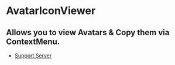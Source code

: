 # AvatarIconViewer
## Allows you to view Avatars & Copy them via ContextMenu.
- [Support Server](https://discord.gg/gvA2ree)
